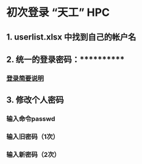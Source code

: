 # 初次登录 “天工” HPC
## 1. userlist.xlsx 中找到自己的帐户名
## 2. 统一的登录密码：**********
###   [登录简要说明](https://tiangong_sslakelab.coding.net/s/eee7d841-d921-4d5d-8fd6-fc2c63fcb539)
## 3. 修改个人密码
###   输入命令passwd
###   输入旧密码（1次）
###   输入新密码（2次）
